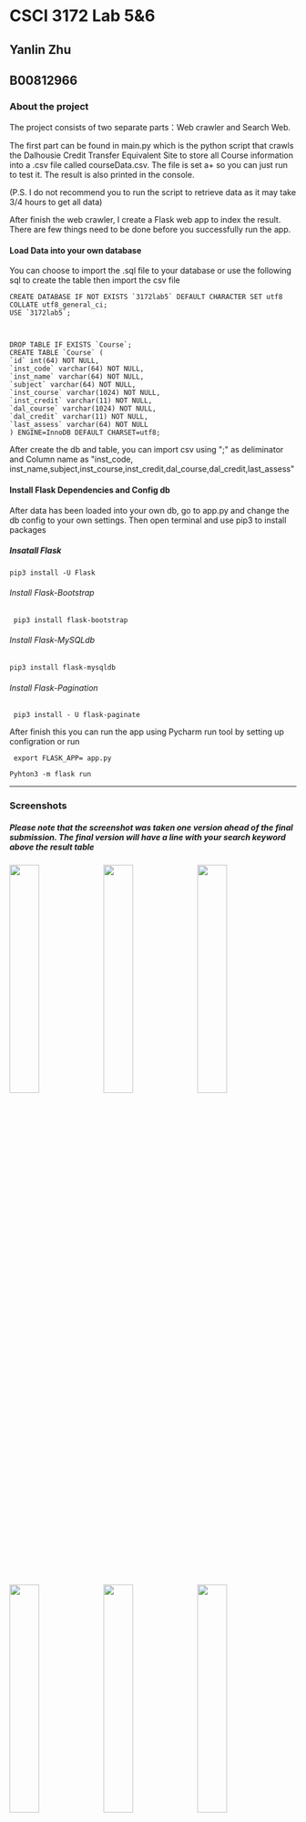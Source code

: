 # CSCI 3172 Lab 5&6
## Yanlin Zhu
## B00812966


### About the project 
 The project consists of two separate parts：Web crawler and Search Web.
 
 The first part can be found in main.py which is the python script that crawls the Dalhousie Credit Transfer Equivalent Site to store all Course information into a .csv file called courseData.csv. The file is set a+ so you can just run to test it. The result is also printed in the console.
 
 (P.S. I do not recommend you to run the script to retrieve data as it may take 3/4 hours to get all data)  
 
 After  finish the web crawler, I create a Flask web app to index the result. There are few things need to be done before you successfully run the app.
 
#### Load Data into your own database
   
   You can choose to import the .sql file to your database or use the following sql to create the table then import the csv file
   
   ```
   CREATE DATABASE IF NOT EXISTS `3172lab5` DEFAULT CHARACTER SET utf8 COLLATE utf8_general_ci;
USE `3172lab5`;



DROP TABLE IF EXISTS `Course`;
CREATE TABLE `Course` (
  `id` int(64) NOT NULL,
  `inst_code` varchar(64) NOT NULL,
  `inst_name` varchar(64) NOT NULL,
  `subject` varchar(64) NOT NULL,
  `inst_course` varchar(1024) NOT NULL,
  `inst_credit` varchar(11) NOT NULL,
  `dal_course` varchar(1024) NOT NULL,
  `dal_credit` varchar(11) NOT NULL,
  `last_assess` varchar(64) NOT NULL
) ENGINE=InnoDB DEFAULT CHARSET=utf8;
   ```
   After create the db and table, you can import csv using ";" as deliminator and Column name as "inst_code, inst_name,subject,inst_course,inst_credit,dal_course,dal_credit,last_assess" 


#### Install Flask Dependencies and Config db

After data has been loaded into your own db, go to app.py and change the db config to your own settings.
Then open terminal and use pip3 to install packages  
##### Insatall Flask
``` pip3 install -U Flask ```
###### Install Flask-Bootstrap
``` pip3 install flask-bootstrap``` 
###### Install Flask-MySQLdb
```pip3 install flask-mysqldb```
###### Install Flask-Pagination
``` pip3 install - U flask-paginate```

After finish this you can run the app using Pycharm run tool by setting up configration or run
 
 ``` export FLASK_APP= app.py```
 
 ```Pyhton3 -m flask run```
 
***
### Screenshots

##### Please note that the screenshot was taken one version ahead of the final submission. The final version will have a line with your search keyword above the result table



<p><img width="32%" src = "screenshots/home.png"  />
    <img width="32%" src = "screenshots/result-inst.png"  />
    <img width="32%" src = "screenshots/search course code.png"  />
</p>

<p><img width="32%" src = "screenshots/approve.png"  />
    <img width="32%" src = "screenshots/3172 single.png"  />
    <img width="32%" src = "screenshots/two.png"  />
</p>

<p><img width="32%" src = "screenshots/phone-hori.png"  />
    <img width="32%" src = "screenshots/phone-ver.png"  />
    <img width="32%" src = "screenshots/tablet.png"  />
</p>
